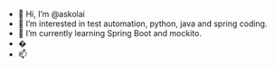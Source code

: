 - 👋 Hi, I’m @askolai
- 👀 I’m interested in test automation, python, java and spring coding.
- 🌱 I’m currently learning Spring Boot and mockito.
- �
- 📫 

<!---
askolai/askolai is a ✨ special ✨ repository because its `README.md` (this file) appears on your GitHub profile.
You can click the Preview link to take a look at your changes.
--->
